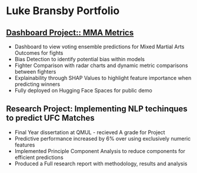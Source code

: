 # Luke Bransby Portfolio

## [Dashboard Project:: MMA Metrics](https://github.com/lbransby1/MMAMetrics)
* Dashboard to view voting ensemble predictions for Mixed Martial Arts Outcomes for fights
* Bias Detection to identify potential bias within models
* Fighter Comparison with radar charts and dynamic metric comparisons between fighters 
* Explainability through SHAP Values to highlight feature importance when predicting winners
* Fully deployed on Hugging Face Spaces for public demo

## Research Project: Implementing NLP techinques to predict UFC Matches 
* Final Year dissertation at QMUL - recieved A grade for Project
* Predictive performance increased by 6% over using exclusively numeric features
* Implemented Principle Component Analysis to reduce components for efficient predictions
* Produced a Full research report with methodology, results and analysis


<!--
**lbransby1/lbransby1** is a ✨ _special_ ✨ repository because its `README.md` (this file) appears on your GitHub profile.

Here are some ideas to get you started:

- 🔭 I’m currently working on ...
- 🌱 I’m currently learning ...
- 👯 I’m looking to collaborate on ...
- 🤔 I’m looking for help with ...
- 💬 Ask me about ...
- 📫 How to reach me: ...
- 😄 Pronouns: ...
- ⚡ Fun fact: ...
-->
